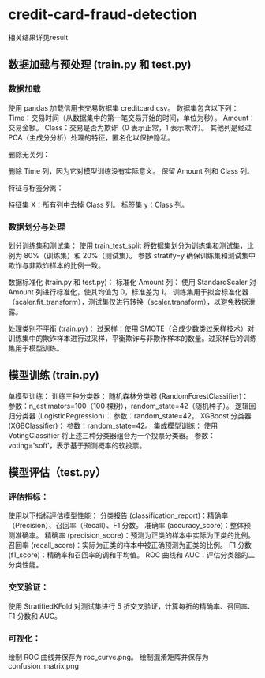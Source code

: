 # credit-card-fraud-detection
相关结果详见result

## 数据加载与预处理 (train.py 和 test.py)

### 数据加载

使用 pandas 加载信用卡交易数据集 creditcard.csv。
数据集包含以下列：
Time：交易时间（从数据集中的第一笔交易开始的时间，单位为秒）。
Amount：交易金额。
Class：交易是否为欺诈（0 表示正常，1 表示欺诈）。
其他列是经过 PCA（主成分分析）处理的特征，匿名化以保护隐私。

删除无关列：

删除 Time 列，因为它对模型训练没有实际意义。
保留 Amount 列和 Class 列。

特征与标签分离：

特征集 X：所有列中去掉 Class 列。
标签集 y：Class 列。

### 数据划分与处理

划分训练集和测试集：
使用 train_test_split 将数据集划分为训练集和测试集，比例为 80%（训练集）和 20%（测试集）。
参数 stratify=y 确保训练集和测试集中欺诈与非欺诈样本的比例一致。

数据标准化 (train.py 和 test.py)：
标准化 Amount 列：
使用 StandardScaler 对 Amount 列进行标准化，使其均值为 0，标准差为 1。
训练集用于拟合标准化器（scaler.fit_transform），测试集仅进行转换（scaler.transform），以避免数据泄露。

处理类别不平衡 (train.py)：
过采样：使用 SMOTE（合成少数类过采样技术）对训练集中的欺诈样本进行过采样，平衡欺诈与非欺诈样本的数量。过采样后的训练集用于模型训练。

## 模型训练 (train.py)

单模型训练：
训练三种分类器：
随机森林分类器 (RandomForestClassifier)：
参数：n_estimators=100（100 棵树），random_state=42（随机种子）。
逻辑回归分类器 (LogisticRegression)：
参数：random_state=42。
XGBoost 分类器 (XGBClassifier)：
参数：random_state=42。
集成模型训练：
使用 VotingClassifier 将上述三种分类器组合为一个投票分类器。
参数：voting='soft'，表示基于预测概率的软投票。

## 模型评估（test.py）

### 评估指标：

使用以下指标评估模型性能：
分类报告 (classification_report)：精确率（Precision）、召回率（Recall）、F1 分数。
准确率 (accuracy_score)：整体预测准确率。
精确率 (precision_score)：预测为正类的样本中实际为正类的比例。
召回率 (recall_score)：实际为正类的样本中被正确预测为正类的比例。
F1 分数 (f1_score)：精确率和召回率的调和平均值。
ROC 曲线和 AUC：评估分类器的二分类性能。

### 交叉验证：

使用 StratifiedKFold 对测试集进行 5 折交叉验证，计算每折的精确率、召回率、F1 分数和 AUC。

### 可视化：

绘制 ROC 曲线并保存为 roc_curve.png。
绘制混淆矩阵并保存为 confusion_matrix.png

